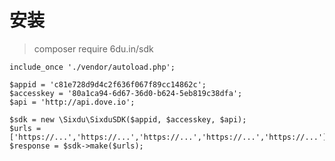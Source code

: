  安装
===============
> composer require 6du.in/sdk

    include_once './vendor/autoload.php'; 
    
    $appid = 'c81e728d9d4c2f636f067f89cc14862c'; 
    $accesskey = '80a1ca94-6d67-36d0-b624-5eb819c38dfa'; 
    $api = 'http://api.dove.io'; 
    
    $sdk = new \Sixdu\SixduSDK($appid, $accesskey, $api); 
    $urls = ['https://...','https://...','https://...','https://...','https://...'];
    $response = $sdk->make($urls);
